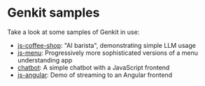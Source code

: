 # Genkit samples

Take a look at some samples of Genkit in use:

- [js-coffee-shop](samples/js-coffee-shop/): "AI barista", demonstrating simple
  LLM usage
- [js-menu](samples/js-menu/): Progressively more sophisticated versions of a
  menu understanding app
- [chatbot](samples/chatbot/): A simple chatbot with a JavaScript frontend
- [js-angular](samples/js-angular/): Demo of streaming to an Angular frontend
